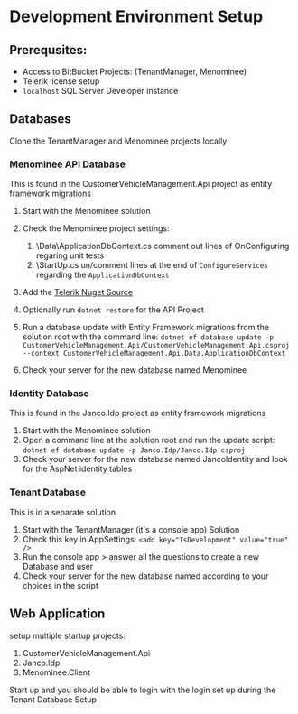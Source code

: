﻿# Development Environment Setup
## Prerequsites:
- Access to BitBucket Projects: (TenantManager, Menominee)
- Telerik license setup
- `localhost` SQL Server Developer instance
## Databases
Clone the TenantManager and Menominee projects locally
### Menominee API Database
This is found in the CustomerVehicleManagement.Api project as entity framework migrations

1. Start with the Menominee solution
2. Check the Menominee project settings:

    1. \Data\ApplicationDbContext.cs comment out lines of OnConfiguring regaring unit tests
    2. \StartUp.cs un/comment lines at the end of `ConfigureServices` regarding the `ApplicationDbContext`

3. Add the [Telerik Nuget Source](https://docs.telerik.com/blazor-ui/installation/nuget)
4. Optionally run `dotnet restore` for the API Project
5. Run a database update with Entity Framework migrations from the solution root with the command line: `dotnet ef database update -p CustomerVehicleManagement.Api/CustomerVehicleManagement.Api.csproj
   --context CustomerVehicleManagement.Api.Data.ApplicationDbContext`
6. Check your server for the new database named Menominee

### Identity Database
This is found in the Janco.Idp project as entity framework migrations

1. Start with the Menominee solution
2. Open a command line at the solution root and run the update script: `dotnet ef database update -p Janco.Idp/Janco.Idp.csproj`
3. Check your server for the new database named JancoIdentity and look for the AspNet identity tables
   
### Tenant Database
This is in a separate solution

1. Start with the TenantManager (it's a console app) Solution
2. Check this key in AppSettings: `<add key="IsDevelopment" value="true" />`
3. Run the console app > answer all the questions to create a new Database and user
4. Check your server for the new database named according to your choices in the script

## Web Application
setup multiple startup projects:

1. CustomerVehicleManagement.Api
2. Janco.Idp
3. Menominee.Client

Start up and you should be able to login with the login set up during the Tenant Database Setup 